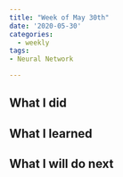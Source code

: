 ```yaml
---
title: "Week of May 30th"
date: '2020-05-30'
categories:
  - weekly
tags:
- Neural Network

---
```


## What I did

## What I learned

## What I will do next